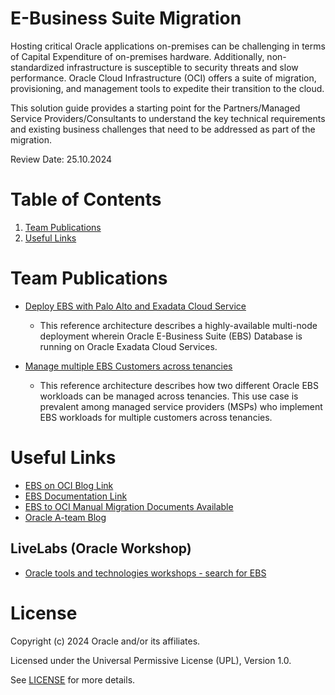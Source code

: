 # E-Business Suite Migration

Hosting critical Oracle applications on-premises can be challenging in terms of Capital Expenditure of on-premises hardware. Additionally, non-standardized infrastructure is susceptible to
security threats and slow performance. Oracle Cloud Infrastructure (OCI) offers a suite of migration, provisioning, and management tools to expedite their transition to the cloud.

This solution guide provides a starting point for the Partners/Managed Service Providers/Consultants to understand the key technical requirements and existing business challenges that need to be addressed as part of the migration.

Review Date: 25.10.2024

 
# Table of Contents

1. [Team Publications](#team-publications)
2. [Useful Links](#useful-links)

# Team Publications

- [Deploy EBS with Palo Alto and Exadata Cloud Service](https://docs.oracle.com/en/solutions/deploy-ebs-pa-exacs/index.html#GUID-BFCA38A6-DAE5-41FB-8657-44710D9BE471)
    - This reference architecture describes a highly-available multi-node deployment wherein Oracle E-Business Suite (EBS) Database is running on Oracle Exadata Cloud Services. 

- [Manage multiple EBS Customers across tenancies](https://docs.oracle.com/en/solutions/manage-ebs-tenancies/index.html)
    - This reference architecture describes how two different Oracle EBS workloads can be managed across tenancies. This use case is prevalent among managed service providers (MSPs) who implement EBS workloads for multiple customers across tenancies.
 
# Useful Links

- [EBS on OCI Blog Link](https://blogs.oracle.com/ebsandoraclecloud/)
- [EBS Documentation Link](https://www.oracle.com/technical-resources/documentation/applications-doc.html)
- [EBS to OCI Manual Migration Documents Available](https://blogs.oracle.com/ebsandoraclecloud/post/ebs-to-oci-manual-migration-documents-available)
- [Oracle A-team Blog](https://www.ateam-oracle.com/)

## LiveLabs (Oracle Workshop)

- [Oracle tools and technologies workshops - search for EBS](https://apexapps.oracle.com/pls/apex/r/dbpm/livelabs/home)

# License

Copyright (c) 2024 Oracle and/or its affiliates.

Licensed under the Universal Permissive License (UPL), Version 1.0.

See [LICENSE](https://github.com/oracle-devrel/technology-engineering/blob/folder-structure/LICENSE) for more details.
